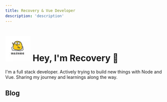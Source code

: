```yaml
---
title: Recovery & Vue Developer
description: 'description'
---
```


<h1>
  <img
    src="./assets/me.jpg"
    width="80"
    height="80"
    loading="lazy"
    style="margin-top: 0; margin-bottom: 0"
    alt="Recovery"
    class="inline rounded-full object-center md:h-20 md:w-20 h-12 w-12 object-cover --exclude"
  />
  <span class="text-2xl ml-4">Hey, I'm Recovery 👋</span>
</h1>

I'm a full stack developer. Actively trying to build new things with Node and Vue. Sharing my journey and learnings along the way.

## Blog

<posts/>
<pagination />
